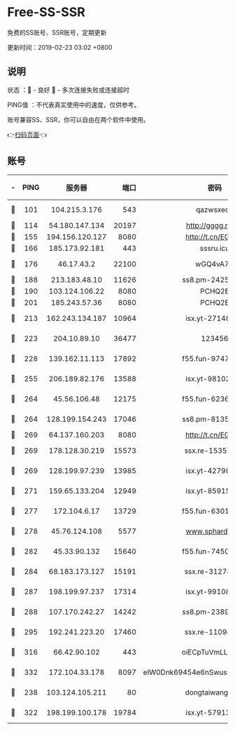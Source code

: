 # Free-SS-SSR

免费的SS账号、SSR账号，定期更新

更新时间：2019-02-23 03:02 +0800

## 说明

状态     ：🙂 - 良好 🙁 - 多次连接失败或连接超时

PING值   ：不代表真实使用中的速度，仅供参考。

账号兼容SS、SSR，你可以自由在两个软件中使用。

👉[扫码页面](https://liesauer.github.io/free-ss-ssr.github.io/)👈

## 账号

|-|PING|服务器|端口|密码|加密方式|区域|
|:----:|:----:|:-----:|-----:|:----:|:----:|:----:|
|🙂|101|104.215.3.176|543|qazwsxedc|aes-256-gcm|JP|
|🙂|114|54.180.147.134|20197|http://gggg.rocks|chacha20|KR|
|🙂|155|194.156.120.127|8080|http://t.cn/EGJIyrl|rc4-md5|RU|
|🙂|166|185.173.92.181|443|sssru.icu|rc4-md5|RU|
|🙂|176|46.17.43.2|22100|wGQ4vA7D|aes-256-gcm|RU|
|🙂|188|213.183.48.10|11626|ss8.pm-24251801|rc4-md5|RU|
|🙂|190|103.124.106.22|8080|PCHQ2E|rc4-md5|US|
|🙂|201|185.243.57.36|8080|PCHQ2E|rc4-md5|US|
|🙂|213|162.243.134.187|10964|isx.yt-27148037|aes-256-cfb|US|
|🙂|223|204.10.89.10|36477|123456|aes-256-cfb|US|
|🙂|228|139.162.11.113|17892|f55.fun-97471497|aes-256-cfb|SG|
|🙂|255|206.189.82.176|13588|isx.yt-98102913|aes-256-cfb|SG|
|🙂|264|45.56.106.48|12175|f55.fun-62365029|aes-256-cfb|US|
|🙂|264|128.199.154.243|17046|ss8.pm-81354782|aes-256-cfb|SG|
|🙂|269|64.137.160.203|8080|http://t.cn/EGJIyrl|rc4-md5|CA|
|🙂|269|178.128.30.219|15573|ssx.re-15357088|aes-256-cfb|SG|
|🙂|269|128.199.97.239|13985|isx.yt-42798024|aes-256-cfb|SG|
|🙂|271|159.65.133.204|12949|isx.yt-85915065|aes-256-cfb|SG|
|🙂|277|172.104.6.17|13729|f55.fun-63016216|aes-256-cfb|US|
|🙂|278|45.76.124.108|5577|www.sphard.com|aes-256-cfb|AU|
|🙂|282|45.33.90.132|15640|f55.fun-74501505|aes-256-cfb|US|
|🙂|284|68.183.173.127|15191|ssx.re-31278035|aes-256-cfb|US|
|🙂|287|198.199.97.237|17314|isx.yt-99108938|aes-256-cfb|US|
|🙂|288|107.170.242.27|14242|ss8.pm-23899495|aes-256-cfb|US|
|🙂|295|192.241.223.20|17460|ssx.re-11098249|aes-256-cfb|US|
|🙂|316|66.42.90.102|443|oiECpTuVmLLxk4Ts|aes-256-cfb|US|
|🙂|332|172.104.33.178|8097|eIW0Dnk69454e6nSwuspv9DmS201tQ0D|aes-256-cfb|SG|
|🙂|238|103.124.105.211|80|dongtaiwang.com|aes-256-cfb|US|
|🙂|322|198.199.100.178|19784|isx.yt-57913223|aes-256-cfb|US|
